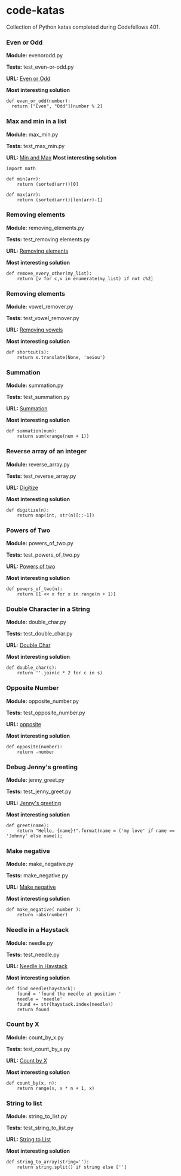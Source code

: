 # code-katas
Collection of Python katas completed during Codefellows 401.

### Even or Odd
**Module:** evenorodd.py

**Tests:** test_even-or-odd.py

**URL:** [Even or Odd](https://www.cyodewars.com/kata/53da3dbb4a5168369a0000fe/train/python)

**Most interesting solution**
```
def even_or_odd(number):
  return ["Even", "Odd"][number % 2]
```


### Max and min in a list
**Module:** max_min.py

**Tests:** test_max_min.py

**URL:** [Min and Max](https://www.codewars.com/kata/find-maximum-and-minimum-values-of-a-list)
**Most interesting solution**
```
import math

def min(arr):
    return (sorted(arr))[0]

def max(arr):
    return (sorted(arr))[len(arr)-1]
```


### Removing elements
**Module:** removing_elements.py

**Tests:** test_removing elements.py

**URL:** [Removing elements](https://www.codewars.com/kata/removing-elements/python)

**Most interesting solution**
```
def remove_every_other(my_list):
    return [v for c,v in enumerate(my_list) if not c%2]
```


### Removing elements
**Module:** vowel_remover.py

**Tests:** test_vowel_remover.py

**URL:** [Removing vowels](https://www.codewars.com/kata/vowel-remover/train/python)

**Most interesting solution**
```
def shortcut(s):
    return s.translate(None, 'aeiou')
```


### Summation
**Module:** summation.py

**Tests:** test_summation.py

**URL:** [Summation](https://www.codewars.com/kata/grasshopper-summation/train/python)

**Most interesting solution**
```
def summation(num):
    return sum(xrange(num + 1))
```


### Reverse array of an integer
**Module:** reverse_array.py

**Tests:** test_reverse_array.py

**URL:** [Digitize](https://www.codewars.com/kata/convert-number-to-reversed-array-of-digits/train/python)

**Most interesting solution**
```
def digitize(n):
    return map(int, str(n)[::-1])
```


### Powers of Two
**Module:** powers_of_two.py

**Tests:** test_powers_of_two.py

**URL:** [Powers of two](https://www.codewars.com/kata/57a083a57cb1f31db7000028/train/python)

**Most interesting solution**
```
def powers_of_two(n):
    return [1 << x for x in range(n + 1)]
```


### Double Character in a String
**Module:** double_char.py

**Tests:** test_double_char.py

**URL:** [Double Char](https://www.codewars.com/kata/double-char/train/python)

**Most interesting solution**
```
def double_char(s):
    return ''.join(c * 2 for c in s)
```


### Opposite Number
**Module:** opposite_number.py

**Tests:** test_opposite_number.py

**URL:** [opposite](https://www.codewars.com/kata/opposite-number/train/python)

**Most interesting solution**
```
def opposite(number):
    return -number
```


### Debug Jenny's greeting
**Module:** jenny_greet.py

**Tests:** test_jenny_greet.py

**URL:** [Jenny's greeting](https://www.codewars.com/kata/jennys-secret-message/train/python)

**Most interesting solution**
```
def greet(name):
    return "Hello, {name}!".format(name = ('my love' if name == 'Johnny' else name));
```

### Make negative
**Module:** make_negative.py

**Tests:** make_negative.py

**URL:** [Make negative](https://www.codewars.com/kata/return-negative/train/python)

**Most interesting solution**
```
def make_negative( number ):
    return -abs(number)
```

### Needle in a Haystack
**Module:** needle.py

**Tests:** test_needle.py

**URL:** [Needle in Haystack](https://www.codewars.com/kata/a-needle-in-the-haystack/train/python)

**Most interesting solution**
```
def find_needle(haystack):
    found = 'found the needle at position '
    needle = 'needle'
    found += str(haystack.index(needle))
    return found
```

### Count by X
**Module:** count_by_x.py

**Tests:** test_count_by_x.py

**URL:** [Count by X](https://www.codewars.com/kata/count-by-x/train/python)

**Most interesting solution**
```
def count_by(x, n):
    return range(x, x * n + 1, x)
```

### String to list
**Module:** string_to_list.py

**Tests:** test_string_to_list.py

**URL:** [String to List](https://www.codewars.com/kata/convert-a-string-to-an-array/train/python)

**Most interesting solution**
```
def string_to_array(string=''):
    return string.split() if string else ['']
```